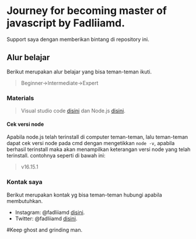 # Journey for becoming master of javascript by Fadliiamd.
Support saya dengan memberikan bintang di repository ini.

## Alur belajar
Berikut merupakan alur belajar yang bisa teman-teman ikuti. 
>Beginner->Intermediate->Expert
 
### Materials 
 >Visual studio code [disini](https://visualstudio.microsoft.com/downloads/) dan 
 >Node.js [disini](https://nodejs.org/en/download/).

 #### Cek versi node
Apabila node.js telah terinstall di computer teman-teman, lalu teman-teman dapat cek versi node pada cmd dengan mengetikkan `node -v`, apabila berhasil terinstall maka akan menampilkan keterangan versi node yang telah terinstall. contohnya seperti di bawah ini:
>v16.15.1

### Kontak saya 
  Berikut merupakan kontak yg bisa teman-teman hubungi apabila membutuhkan.
  - Instagram: @fadliiamd [disini](https://www.instagram.com/fadliiamd_/).
  - Twitter: @fadliiamd [disini](https://twitter.com/fadliiamd_/).


#Keep ghost and grinding man.

